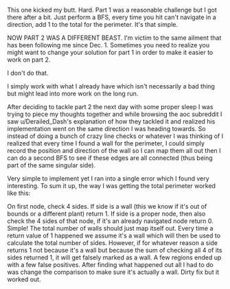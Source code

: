 This one kicked my butt. Hard.
Part 1 was a reasonable challenge but I got there after a bit.
Just perform a BFS, every time you hit can't navigate in a direction, add 1 to the total for the perimeter. It's that simple.

NOW PART 2 WAS A DIFFERENT BEAST.
I'm victim to the same ailment that has been following me since Dec. 1. Sometimes you need to realize you might want to change your solution for part 1 in order to make it easier to work on part 2.

I don't do that.

I simply work with what I already have which isn't necessarily a bad thing but might lead into more work on the long run.

After deciding to tackle part 2 the next day with some proper sleep I was trying to piece my thoughts together and while browsing the aoc subreddit I saw u/Derailed_Dash's explanation of how they tackled it and realized his implementation went on the same direction I was heading towards. So instead of doing a bunch of crazy line checks or whatever I was thinking of I realized that every time I found a wall for the perimeter, I could simply record the position and direction of the wall so I can map them all out then I can do a second BFS to see if these edges are all connected (thus being part of the same singular side).

Very simple to implement yet I ran into a single error which I found very interesting. To sum it up, the way I was getting the total perimeter worked like this:

On first node, check 4 sides.
If side is a wall (this we know if it's out of bounds or a different plant) return 1.
If side is a proper node, then also check the 4 sides of that node, if it's an already navigated node return 0.
Simple! The total number of walls should just map itself out.
Every time a return value of 1 happened we assume it's a wall which will then be used to calculate the total number of sides.
However, if for whatever reason a side returns 1 not because it's a wall but because the sum of checking all 4 of its sides returned 1, it will get falsely marked as a wall. A few regions ended up with a few false positives.
After finding what happened out all I had to do was change the comparison to make sure it's actually a wall. Dirty fix but it worked out.